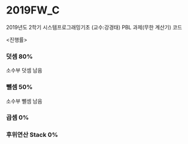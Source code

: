 # 2019FW_C
2019년도 2학기 시스템프로그래밍기초 (교수:강경태)
PBL 과제(무한 계산기) 코드

<진행률>  
### 덧셈 80%  
소수부 덧셈 남음  
### 뺄셈 50%  
소수부 뺄셈 남음  
### 곱셈 0%  
### 후위연산 Stack 0%
